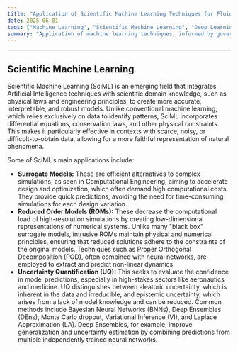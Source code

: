 ```yaml
---
title: "Application of Scientific Machine Learning Techniques for Fluid Dynamics Analysis"
date: 2025-06-01
tags: ["Machine Learning", "Scientific Machine Learning", "Deep Learning", "Scientific Computing", "Fluid Dynamics", "Transport Phenomena"]
summary: "Application of machine learning techniques, informed by governing physical laws, for fluid dynamics analysis."
---
```


--- 

## Scientific Machine Learning

Scientific Machine Learning (SciML) is an emerging field that integrates Artificial Intelligence techniques with scientific domain knowledge, such as physical laws and engineering principles, to create more accurate, interpretable, and robust models. Unlike conventional machine learning, which relies exclusively on data to identify patterns, SciML incorporates differential equations, conservation laws, and other physical constraints. This makes it particularly effective in contexts with scarce, noisy, or difficult-to-obtain data, allowing for a more faithful representation of natural phenomena.

Some of SciML's main applications include:

* **Surrogate Models:** These are efficient alternatives to complex simulations, as seen in Computational Engineering, aiming to accelerate design and optimization, which often demand high computational costs. They provide quick predictions, avoiding the need for time-consuming simulations for each design variation.
* **Reduced Order Models (ROMs):** These decrease the computational load of high-resolution simulations by creating low-dimensional representations of numerical systems. Unlike many "black box" surrogate models, intrusive ROMs maintain physical and numerical principles, ensuring that reduced solutions adhere to the constraints of the original models. Techniques such as Proper Orthogonal Decomposition (POD), often combined with neural networks, are employed to extract and predict non-linear dynamics.
* **Uncertainty Quantification (UQ):** This seeks to evaluate the confidence in model predictions, especially in high-stakes sectors like aeronautics and medicine. UQ distinguishes between aleatoric uncertainty, which is inherent in the data and irreducible, and epistemic uncertainty, which arises from a lack of model knowledge and can be reduced. Common methods include Bayesian Neural Networks (BNNs), Deep Ensembles (DEns), Monte Carlo dropout, Variational Inference (VI), and Laplace Approximation (LA). Deep Ensembles, for example, improve generalization and uncertainty estimation by combining predictions from multiple independently trained neural networks.

